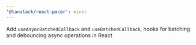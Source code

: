 ```yaml
---
'@tanstack/react-pacer': minor
---
```


Add `useAsyncBatchedCallback` and `useBatchedCallback`, hooks for batching and debouncing async operations in React
